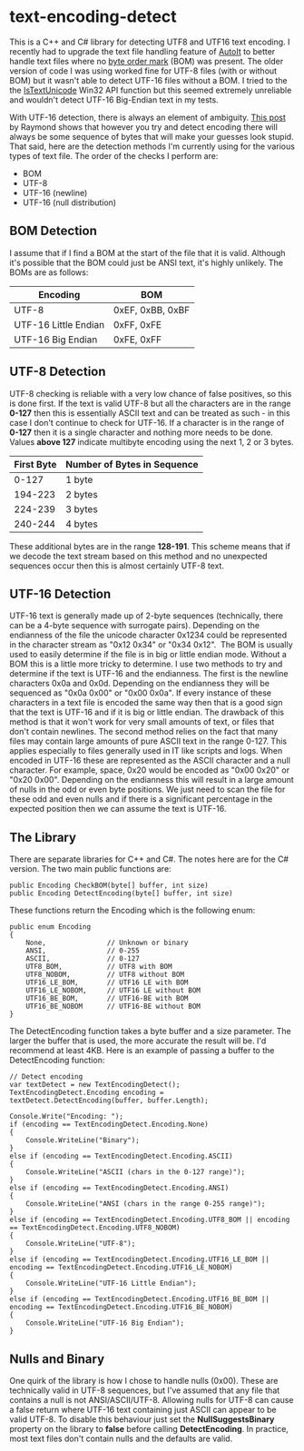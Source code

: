 # text-encoding-detect
This is a C++ and C# library for detecting UTF8 and UTF16 text encoding. I recently had to upgrade the text file handling feature of [AutoIt](https://www.autoitscript.com/site/autoit/) to better handle text files where no [byte order mark](http://en.wikipedia.org/wiki/Byte_order_mark) (BOM) was present. The older version of code I was using worked fine for UTF-8 files (with or without BOM) but it wasn't able to detect UTF-16 files without a BOM. I tried to the the [IsTextUnicode](http://msdn.microsoft.com/en-us/library/windows/desktop/dd318672(v=vs.85).aspx) Win32 API function but this seemed extremely unreliable and wouldn't detect UTF-16 Big-Endian text in my tests. 

With UTF-16 detection, there is always an element of ambiguity. [This post](http://blogs.msdn.com/b/oldnewthing/archive/2007/04/17/2158334.aspx) by Raymond shows that however you try and detect encoding there will always be some sequence of bytes that will make your guesses look stupid. That said, here are the detection methods I'm currently using for the various types of text file. The order of the checks I perform are:

*   BOM
*   UTF-8
*   UTF-16 (newline)
*   UTF-16 (null distribution)

## BOM Detection 
I assume that if I find a BOM at the start of the file that it is valid. Although it's possible that the BOM could just be ANSI text, it's highly unlikely. The BOMs are as follows:

|Encoding              |BOM               |
|----------------------|------------------|
| UTF-8                | 0xEF, 0xBB, 0xBF |
| UTF-16 Little Endian | 0xFF, 0xFE       |
| UTF-16 Big Endian    | 0xFE, 0xFF       |


## UTF-8 Detection
UTF-8 checking is reliable with a very low chance of false positives, so this is done first. If the text is valid UTF-8 but all the characters are in the range **0-127** then this is essentially ASCII text and can be treated as such - in this case I don't continue to check for UTF-16. If a character is in the range of **0-127** then it is a single character and nothing more needs to be done. Values **above 127** indicate multibyte encoding using the next 1, 2 or 3 bytes.

|First Byte |Number of Bytes in Sequence|
|-----------|---------|
| 0-127     | 1 byte  |
| 194-223   | 2 bytes |
| 224-239   | 3 bytes |
| 240-244   | 4 bytes |

These additional bytes are in the range **128-191**. This scheme means that if we decode the text stream based on this method and no unexpected sequences occur then this is almost certainly UTF-8 text.   

## UTF-16 Detection 
UTF-16 text is generally made up of 2-byte sequences (technically, there can be a 4-byte sequence with surrogate pairs). Depending on the endianness of the file the unicode character 0x1234 could be represented in the character stream as "0x12 0x34" or "0x34 0x12".  The BOM is usually used to easily determine if the file is in big or little endian mode. Without a BOM this is a little more tricky to determine. I use two methods to try and determine if the text is UTF-16 and the endianness. The first is the newline characters 0x0a and 0x0d. Depending on the endianness they will be sequenced as "0x0a 0x00" or "0x00 0x0a". If every instance of these characters in a text file is encoded the same way then that is a good sign that the text is UTF-16 and if it is big or little endian. The drawback of this method is that it won't work for very small amounts of text, or files that don't contain newlines. The second method relies on the fact that many files may contain large amounts of pure ASCII text in the range 0-127. This applies especially to files generally used in IT like scripts and logs. When encoded in UTF-16 these are represented as the ASCII character and a null character. For example, space, 0x20 would be encoded as "0x00 0x20" or "0x20 0x00". Depending on the endianness this will result in a large amount of nulls in the odd or even byte positions. We just need to scan the file for these odd and even nulls and if there is a significant percentage in the expected position then we can assume the text is UTF-16.   

## The Library 
There are separate libraries for C++ and C#. The notes here are for the C# version. The two main public functions are:

	public Encoding CheckBOM(byte[] buffer, int size)
	public Encoding DetectEncoding(byte[] buffer, int size)

These functions return the Encoding which is the following enum:

	public enum Encoding
	{
		None,               // Unknown or binary
		ANSI,               // 0-255
		ASCII,              // 0-127
		UTF8_BOM,           // UTF8 with BOM
		UTF8_NOBOM,         // UTF8 without BOM
		UTF16_LE_BOM,       // UTF16 LE with BOM
		UTF16_LE_NOBOM,     // UTF16 LE without BOM
		UTF16_BE_BOM,       // UTF16-BE with BOM
		UTF16_BE_NOBOM      // UTF16-BE without BOM
	}

The DetectEncoding function takes a byte buffer and a size parameter. The larger the buffer that is used, the more accurate the result will be. I'd recommend at least 4KB. Here is an example of passing a buffer to the DetectEncoding function:

	// Detect encoding
	var textDetect = new TextEncodingDetect();
	TextEncodingDetect.Encoding encoding = textDetect.DetectEncoding(buffer, buffer.Length);
	
	Console.Write("Encoding: ");
	if (encoding == TextEncodingDetect.Encoding.None)
	{
		Console.WriteLine("Binary");
	}
	else if (encoding == TextEncodingDetect.Encoding.ASCII)
	{
		Console.WriteLine("ASCII (chars in the 0-127 range)");
	}
	else if (encoding == TextEncodingDetect.Encoding.ANSI)
	{
		Console.WriteLine("ANSI (chars in the range 0-255 range)");
	}
	else if (encoding == TextEncodingDetect.Encoding.UTF8_BOM || encoding == TextEncodingDetect.Encoding.UTF8_NOBOM)
	{
		Console.WriteLine("UTF-8");
	}
	else if (encoding == TextEncodingDetect.Encoding.UTF16_LE_BOM || encoding == TextEncodingDetect.Encoding.UTF16_LE_NOBOM)
	{
		Console.WriteLine("UTF-16 Little Endian");
	}
	else if (encoding == TextEncodingDetect.Encoding.UTF16_BE_BOM || encoding == TextEncodingDetect.Encoding.UTF16_BE_NOBOM)
	{
		Console.WriteLine("UTF-16 Big Endian");
	}

## Nulls and Binary
One quirk of the library is how I chose to handle nulls (0x00). These are technically valid in UTF-8 sequences, but I've assumed that any file that contains a null is not ANSI/ASCII/UTF-8. Allowing nulls for UTF-8 can cause a false return where UTF-16 text containing just ASCII can appear to be valid UTF-8. To disable this behaviour just set the **NullSuggestsBinary** property on the library to **false** before calling **DetectEncoding**. In practice, most text files don't contain nulls and the defaults are valid.